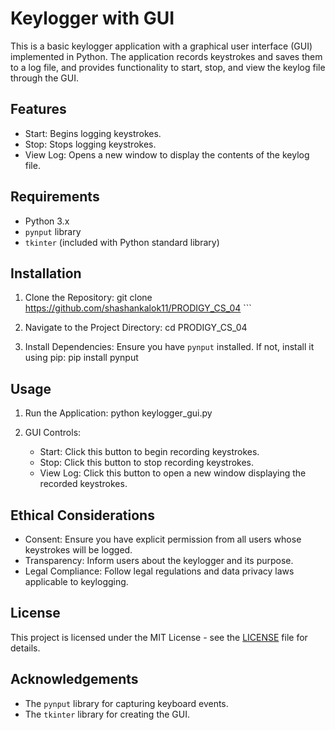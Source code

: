 # Keylogger with GUI

This is a basic keylogger application with a graphical user interface (GUI) implemented in Python. The application records keystrokes and saves them to a log file, and provides functionality to start, stop, and view the keylog file through the GUI.

## Features

- Start: Begins logging keystrokes.
- Stop: Stops logging keystrokes.
- View Log: Opens a new window to display the contents of the keylog file.

## Requirements

- Python 3.x
- `pynput` library
- `tkinter` (included with Python standard library)

## Installation

1. Clone the Repository:
   git clone https://github.com/shashankalok11/PRODIGY_CS_04   ```

2. Navigate to the Project Directory:
   cd PRODIGY_CS_04

3. Install Dependencies:
   Ensure you have `pynput` installed. If not, install it using pip:
   pip install pynput

## Usage

1. Run the Application:
   python keylogger_gui.py

2. GUI Controls:
   - Start: Click this button to begin recording keystrokes.
   - Stop: Click this button to stop recording keystrokes.
   - View Log: Click this button to open a new window displaying the recorded keystrokes.

## Ethical Considerations

- Consent: Ensure you have explicit permission from all users whose keystrokes will be logged.
- Transparency: Inform users about the keylogger and its purpose.
- Legal Compliance: Follow legal regulations and data privacy laws applicable to keylogging.

## License

This project is licensed under the MIT License - see the [LICENSE](LICENSE) file for details.

## Acknowledgements

- The `pynput` library for capturing keyboard events.
- The `tkinter` library for creating the GUI.

